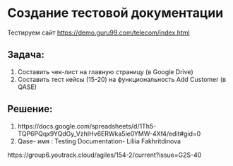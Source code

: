 # Создание тестовой документации
 Тестируем сайт https://demo.guru99.com/telecom/index.html
## Задача:
<ol>
<li> Составить чек-лист на главную страницу (в Google Drive)</li>
<li>Составить тест кейсы (15-20) на функциональность Add Customer (в QASE)
</li>
</ol>


## Решение: 
<ol>
<li> https://docs.google.com/spreadsheets/d/1Th5-TQP6PQqx9YQdGy_VzhIHv6ERWka5ie0YMW-4Xf4/edit#gid=0</li>
<li> Qase- имя : Testing Documentation- Liliia Fakhritdinova </li>
</ol>
https://group6.youtrack.cloud/agiles/154-2/current?issue=G2S-40
